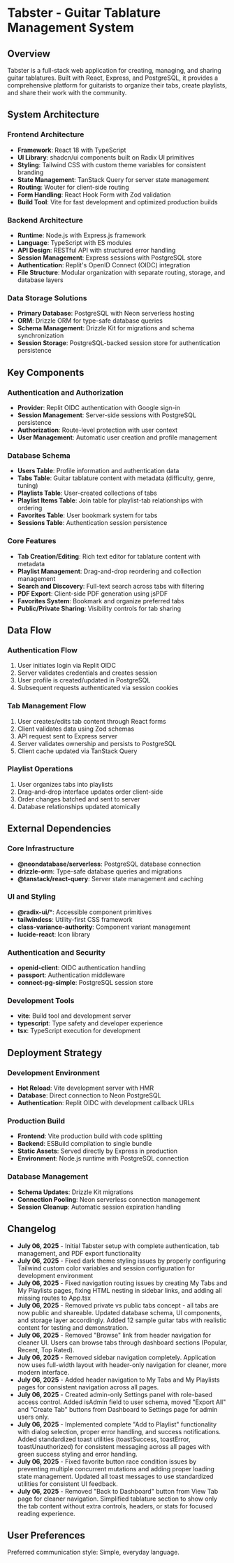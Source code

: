 # Tabster - Guitar Tablature Management System

## Overview

Tabster is a full-stack web application for creating, managing, and sharing guitar tablatures. Built with React, Express, and PostgreSQL, it provides a comprehensive platform for guitarists to organize their tabs, create playlists, and share their work with the community.

## System Architecture

### Frontend Architecture
- **Framework**: React 18 with TypeScript
- **UI Library**: shadcn/ui components built on Radix UI primitives
- **Styling**: Tailwind CSS with custom theme variables for consistent branding
- **State Management**: TanStack Query for server state management
- **Routing**: Wouter for client-side routing
- **Form Handling**: React Hook Form with Zod validation
- **Build Tool**: Vite for fast development and optimized production builds

### Backend Architecture
- **Runtime**: Node.js with Express.js framework
- **Language**: TypeScript with ES modules
- **API Design**: RESTful API with structured error handling
- **Session Management**: Express sessions with PostgreSQL store
- **Authentication**: Replit's OpenID Connect (OIDC) integration
- **File Structure**: Modular organization with separate routing, storage, and database layers

### Data Storage Solutions
- **Primary Database**: PostgreSQL with Neon serverless hosting
- **ORM**: Drizzle ORM for type-safe database queries
- **Schema Management**: Drizzle Kit for migrations and schema synchronization
- **Session Storage**: PostgreSQL-backed session store for authentication persistence

## Key Components

### Authentication and Authorization
- **Provider**: Replit OIDC authentication with Google sign-in
- **Session Management**: Server-side sessions with PostgreSQL persistence
- **Authorization**: Route-level protection with user context
- **User Management**: Automatic user creation and profile management

### Database Schema
- **Users Table**: Profile information and authentication data
- **Tabs Table**: Guitar tablature content with metadata (difficulty, genre, tuning)
- **Playlists Table**: User-created collections of tabs
- **Playlist Items Table**: Join table for playlist-tab relationships with ordering
- **Favorites Table**: User bookmark system for tabs
- **Sessions Table**: Authentication session persistence

### Core Features
- **Tab Creation/Editing**: Rich text editor for tablature content with metadata
- **Playlist Management**: Drag-and-drop reordering and collection management
- **Search and Discovery**: Full-text search across tabs with filtering
- **PDF Export**: Client-side PDF generation using jsPDF
- **Favorites System**: Bookmark and organize preferred tabs
- **Public/Private Sharing**: Visibility controls for tab sharing

## Data Flow

### Authentication Flow
1. User initiates login via Replit OIDC
2. Server validates credentials and creates session
3. User profile is created/updated in PostgreSQL
4. Subsequent requests authenticated via session cookies

### Tab Management Flow
1. User creates/edits tab content through React forms
2. Client validates data using Zod schemas
3. API request sent to Express server
4. Server validates ownership and persists to PostgreSQL
5. Client cache updated via TanStack Query

### Playlist Operations
1. User organizes tabs into playlists
2. Drag-and-drop interface updates order client-side
3. Order changes batched and sent to server
4. Database relationships updated atomically

## External Dependencies

### Core Infrastructure
- **@neondatabase/serverless**: PostgreSQL database connection
- **drizzle-orm**: Type-safe database queries and migrations
- **@tanstack/react-query**: Server state management and caching

### UI and Styling
- **@radix-ui/***: Accessible component primitives
- **tailwindcss**: Utility-first CSS framework
- **class-variance-authority**: Component variant management
- **lucide-react**: Icon library

### Authentication and Security
- **openid-client**: OIDC authentication handling
- **passport**: Authentication middleware
- **connect-pg-simple**: PostgreSQL session store

### Development Tools
- **vite**: Build tool and development server
- **typescript**: Type safety and developer experience
- **tsx**: TypeScript execution for development

## Deployment Strategy

### Development Environment
- **Hot Reload**: Vite development server with HMR
- **Database**: Direct connection to Neon PostgreSQL
- **Authentication**: Replit OIDC with development callback URLs

### Production Build
- **Frontend**: Vite production build with code splitting
- **Backend**: ESBuild compilation to single bundle
- **Static Assets**: Served directly by Express in production
- **Environment**: Node.js runtime with PostgreSQL connection

### Database Management
- **Schema Updates**: Drizzle Kit migrations
- **Connection Pooling**: Neon serverless connection management
- **Session Cleanup**: Automatic session expiration handling

## Changelog

- **July 06, 2025** - Initial Tabster setup with complete authentication, tab management, and PDF export functionality
- **July 06, 2025** - Fixed dark theme styling issues by properly configuring Tailwind custom color variables and session configuration for development environment
- **July 06, 2025** - Fixed navigation routing issues by creating My Tabs and My Playlists pages, fixing HTML nesting in sidebar links, and adding all missing routes to App.tsx
- **July 06, 2025** - Removed private vs public tabs concept - all tabs are now public and shareable. Updated database schema, UI components, and storage layer accordingly. Added 12 sample guitar tabs with realistic content for testing and demonstration.
- **July 06, 2025** - Removed "Browse" link from header navigation for cleaner UI. Users can browse tabs through dashboard sections (Popular, Recent, Top Rated).
- **July 06, 2025** - Removed sidebar navigation completely. Application now uses full-width layout with header-only navigation for cleaner, more modern interface.
- **July 06, 2025** - Added header navigation to My Tabs and My Playlists pages for consistent navigation across all pages.
- **July 06, 2025** - Created admin-only Settings panel with role-based access control. Added isAdmin field to user schema, moved "Export All" and "Create Tab" buttons from Dashboard to Settings page for admin users only.
- **July 06, 2025** - Implemented complete "Add to Playlist" functionality with dialog selection, proper error handling, and success notifications. Added standardized toast utilities (toastSuccess, toastError, toastUnauthorized) for consistent messaging across all pages with green success styling and error handling.
- **July 06, 2025** - Fixed favorite button race condition issues by preventing multiple concurrent mutations and adding proper loading state management. Updated all toast messages to use standardized utilities for consistent UI feedback.
- **July 06, 2025** - Removed "Back to Dashboard" button from View Tab page for cleaner navigation. Simplified tablature section to show only the tab content without extra controls, headers, or stats for focused reading experience.

## User Preferences

Preferred communication style: Simple, everyday language.